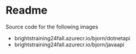 # Readme

Source code for the following images

- brightstraining24fall.azurecr.io/bjorn/dotnetapi
- brightstraining24fall.azurecr.io/bjorn/javaapi
